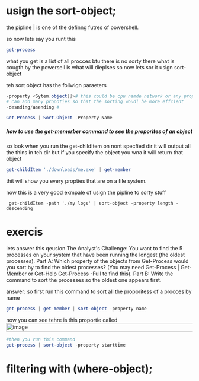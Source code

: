 # usign the sort-object;

the pipline | is one of the definng futres of powershell.

so now lets say you runt this
```powershell
get-process
````
what you get is a list of all procces btu there is no sorty there what is cougth by the powersell is what will dieplses so now lets sor it usign sort-object

teh sort object has the follwign paraeters
```powershell
-property <Sytem.object[]># this could be cpu namde network or any proporties that our data will be sotred over
# can add many propoties so that the sorting woudl be more effcient
-desnding/asending #
```
```powershell
Get-Process | Sort-Object -Property Name
```
##### how to use the get-memerber command to see the proporites of an object
so look when you run the get-childItem on nont specfied dir it will output all the thins in teh dir but if you specify the object you wna it will return that object

```powershell
get-childItem './downloads/me.exe' | get-member
```
thit will show you every propties that are on a file system. 

now this is a very good exmpale of usign the pipline to sorty stuff

```
 get-childItem -path './my logs' | sort-object -property length -descending
```

# exercis

lets answer this qeusion
The Analyst's Challenge: You want to find the 5 processes on your system that have been running the longest (the oldest processes).
Part A: Which property of the objects from Get-Process would you sort by to find the oldest processes? (You may need Get-Process | Get-Member or Get-Help Get-Process -Full to find this).
Part B: Write the command to sort the processes so the oldest one appears first.

answer:
so first run this command to sort all the proporitess of a procces by name
```powershell
get-process | get-member | sort-object -property name
```
now you can see tehre is this proportie called 
<img width="686" height="23" alt="image" src="https://github.com/user-attachments/assets/2bbefd85-c52f-4da0-a5a4-d74289962851" />

```powershell
#then you run this command
get-process | sort-object -property starttime
```

# filtering with (where-object);



